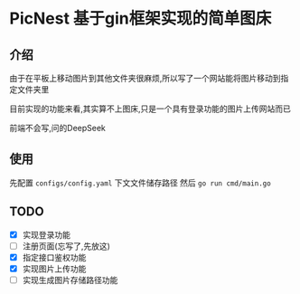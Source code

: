 # PicNest 基于gin框架实现的简单图床
## 介绍
由于在平板上移动图片到其他文件夹很麻烦,所以写了一个网站能将图片移动到指定文件夹里

目前实现的功能来看,其实算不上图床,只是一个具有登录功能的图片上传网站而已

前端不会写,问的DeepSeek

## 使用
先配置 `configs/config.yaml` 下文文件储存路径
然后 `go run cmd/main.go`
## TODO
- [x] 实现登录功能
- [ ] 注册页面(忘写了,先放这)
- [x] 指定接口鉴权功能
- [x] 实现图片上传功能
- [ ] 实现生成图片存储路径功能
